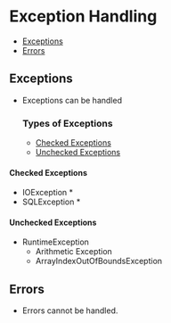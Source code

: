 # Exception Handling

* [Exceptions](#exceptions)
* [Errors](#errors)

## Exceptions
* Exceptions can be handled
    ### Types of Exceptions
    * [Checked Exceptions](#checked-exceptions)
    * [Unchecked Exceptions](#unchecked-exceptions)

#### Checked Exceptions
* IOException
    *
* SQLException
    *
#### Unchecked Exceptions
* RuntimeException
    * Arithmetic Exception
    * ArrayIndexOutOfBoundsException





## Errors
* Errors cannot be handled.
